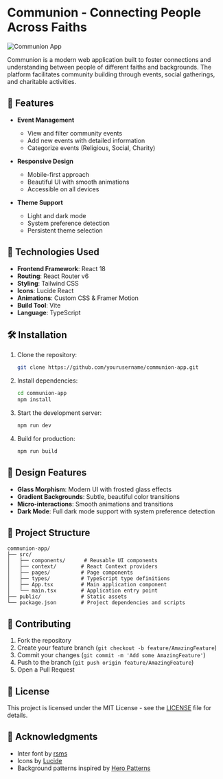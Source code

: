 # Communion - Connecting People Across Faiths

![Communion App](https://images.unsplash.com/photo-1511632765486-a01980e01a18?auto=format&fit=crop&q=80&w=1200&h=400)

Communion is a modern web application built to foster connections and understanding between people of different faiths and backgrounds. The platform facilitates community building through events, social gatherings, and charitable activities.

## 🌟 Features

- **Event Management**
  - View and filter community events
  - Add new events with detailed information
  - Categorize events (Religious, Social, Charity)

- **Responsive Design**
  - Mobile-first approach
  - Beautiful UI with smooth animations
  - Accessible on all devices

- **Theme Support**
  - Light and dark mode
  - System preference detection
  - Persistent theme selection

## 🚀 Technologies Used

- **Frontend Framework**: React 18
- **Routing**: React Router v6
- **Styling**: Tailwind CSS
- **Icons**: Lucide React
- **Animations**: Custom CSS & Framer Motion
- **Build Tool**: Vite
- **Language**: TypeScript

## 🛠️ Installation

1. Clone the repository:
   ```bash
   git clone https://github.com/yourusername/communion-app.git
   ```

2. Install dependencies:
   ```bash
   cd communion-app
   npm install
   ```

3. Start the development server:
   ```bash
   npm run dev
   ```

4. Build for production:
   ```bash
   npm run build
   ```

## 🎨 Design Features

- **Glass Morphism**: Modern UI with frosted glass effects
- **Gradient Backgrounds**: Subtle, beautiful color transitions
- **Micro-interactions**: Smooth animations and transitions
- **Dark Mode**: Full dark mode support with system preference detection

## 🔧 Project Structure

```
communion-app/
├── src/
│   ├── components/      # Reusable UI components
│   ├── context/        # React Context providers
│   ├── pages/          # Page components
│   ├── types/          # TypeScript type definitions
│   ├── App.tsx         # Main application component
│   └── main.tsx        # Application entry point
├── public/             # Static assets
└── package.json        # Project dependencies and scripts
```

## 🤝 Contributing

1. Fork the repository
2. Create your feature branch (`git checkout -b feature/AmazingFeature`)
3. Commit your changes (`git commit -m 'Add some AmazingFeature'`)
4. Push to the branch (`git push origin feature/AmazingFeature`)
5. Open a Pull Request

## 📝 License

This project is licensed under the MIT License - see the [LICENSE](LICENSE) file for details.

## 🙏 Acknowledgments

- Inter font by [rsms](https://rsms.me/inter/)
- Icons by [Lucide](https://lucide.dev/)
- Background patterns inspired by [Hero Patterns](https://heropatterns.com/)